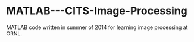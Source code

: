 # MATLAB---CITS-Image-Processing
MATLAB code written in summer of 2014 for learning image processing at ORNL.

